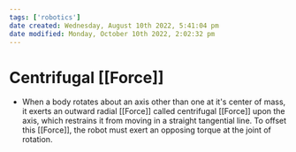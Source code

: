 ```yaml
---
tags: ['robotics']
date created: Wednesday, August 10th 2022, 5:41:04 pm
date modified: Monday, October 10th 2022, 2:02:32 pm
---
```


# Centrifugal [[Force]]
- When a body rotates about an axis other than one at it's center of mass, it exerts an outward radial [[Force]] called centrifugal [[Force]] upon the axis, which restrains it from moving in a straight tangential line. To offset this [[Force]], the robot must exert an opposing torque at the joint of rotation.



